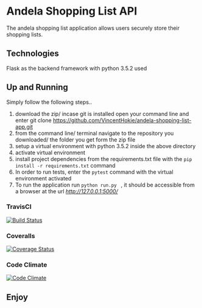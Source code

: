 # Andela Shopping List API

The andela shopping list application allows users securely store their shopping lists.

## Technologies

Flask as the backend framework with python 3.5.2 used

## Up and Running

Simply follow the following steps..

1. download the zip/ incase git is installed open your command line and enter git clone https://github.com/VincentHokie/andela-shopping-list-app.git
2. from the command line/ terminal navigate to the repository you downloaded/ the folder you get form the zip file
3. setup a virtual environment with python 3.5.2 inside the above directory
4. activate virtual environment
5. install project dependencies from the requirements.txt file with the ``` pip install -r requirements.txt ``` command
6. In order to run tests, enter the ``` pytest ``` command with the virtual environment activated
7. To run the application run ```python run.py ``` , it should be accessible from a browser at the url *http://127.0.0.1:5000/*

### TravisCI
[![Build Status](https://travis-ci.org/VincentHokie/andela-flask-api-app.svg?branch=master)](https://travis-ci.org/VincentHokie/andela-flask-api)

### Coveralls
[![Coverage Status](https://coveralls.io/repos/github/VincentHokie/andela-flask-api.svg?branch=master)](https://coveralls.io/github/VincentHokie/andela-flask-api?branch=master)

### Code Climate
[![Code Climate](https://codeclimate.com/github/VincentHokie/andela-flask-api.svg)](https://codeclimate.com/github/VincentHokie/andela-flask-api)

## Enjoy
